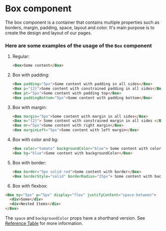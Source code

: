 # Box component

The box component is a container that contains multiple properties such as borders, margin, padding, space, layout and color. It's main purpose is to create the design and layout of our pages.

### Here are some examples of the usage of the `Box` component

1. Regular:

   ```html
   <Box>Some content</Box>
   ```

2. Box with padding:

   ```html
   <Box padding="5px">Some content with padding in all sides</Box>
   <Box p="{2}">Some content with constrained padding in all sides</Box>
   <Box pt="5px">Some content with padding top</Box>
   <Box paddingBottom="5px">Some content with padding bottom</Box>
   ```

3. Box with margin:

   ```html
   <Box margin="5px">Some content with margin in all sides</Box>
   <Box m="{2}"> Some content with constrained margin in all sides </Box>
   <Box mr="5px">Some content with right margin</Box>
   <Box marginLeft="5px">Some content with left margin</Box>
   ```

4. Box with color and bg:

   ```html
   <Box color="tomato" backgroundColor="blue"> Some content with color and backgroundColor </Box>
   <Box bg="blue">Some content with backgroundColor</Box>
   ```

5. Box with border:

   ```html
   <Box border="5px solid red">Some content with border</Box>
   <Box borderStyle="solid" borderRadius="25px"> Some content with backgroundColor </Box>
   ```

6. Box with flexbox:

```html
<Box my="5px" p="5px" display="flex" justifyContent="space-between">
  <div>Some</div>
  <div>Nested Items</div>
</Box>
```

The `space` and `backgroundColor` props have a shorthand version. See [Reference Table](https://styled-system.com/table#space) for more information.
